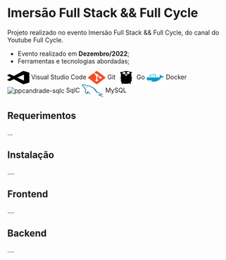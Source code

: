 # Imersão Full Stack && Full Cycle

Projeto realizado no evento Imersão Full Stack && Full Cycle, do canal do Youtube Full Cycle.
 
 - Evento realizado em  **Dezembro/2022**;
 - Ferramentas e tecnologias abordadas;

<img  align="center" alt="ppcandrade-vscode"  height="30"  width="50"  src="https://raw.githubusercontent.com/devicons/devicon/master/icons/vscode/vscode-plain.svg"> Visual Studio Code 
<img align="center" alt="ppcandrade-Git" height="30" width="40" src="https://raw.githubusercontent.com/devicons/devicon/master/icons/git/git-plain.svg"> Git  <img align="center" alt="ppcandrade-Go" height="30" width="40" src="https://raw.githubusercontent.com/devicons/devicon/master/icons/go/go-plain.svg"> Go <img align="center" alt="ppcandrade-docker" height="30" width="40" src="https://raw.githubusercontent.com/devicons/devicon/master/icons/docker/docker-plain.svg"> Docker  <img align="center" alt="ppcandrade-sqlc" height="30" width="50" src="https://sqlc.dev/logo.png"> SqlC  <img  align="center" alt="ppcandrade-mysql"  height="30"  width="50"  src="https://raw.githubusercontent.com/devicons/devicon/master/icons/mysql/mysql-plain.svg"> MySQL


## Requerimentos
...

## Instalação
....
  
## Frontend
....
## Backend
....